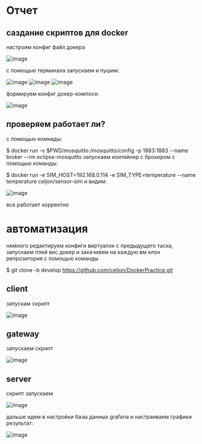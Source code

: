 # Отчет
## саздание скриптов для docker
настроим конфиг файл докера

![image](https://github.com/celjon/DockerPractice/assets/134550766/d61ee517-2bb6-4945-b254-7a7ca837448c)

с помощью терминала запускаем и пушим:

![image](https://github.com/celjon/DockerPractice/assets/134550766/57d62d14-f1ff-42a9-babc-4a94cebe2b75)
![image](https://github.com/celjon/DockerPractice/assets/134550766/3ae451a0-4098-40a9-b8aa-74b1f994dc71)
![image](https://github.com/celjon/DockerPractice/assets/134550766/bf4de6b4-6aa1-4bf1-b82e-7629e6842e5d)

формируем конфиг докер-компосе:

![image](https://github.com/celjon/DockerPractice/assets/134550766/4be2ef04-0cef-42de-9c55-e9b35570e4ba)

## проверяем работает ли?
с помощью комнады:

$ docker run -v $PWD/mosquitto:/mosquitto/config -p 1883:1883 --name broker --rm eclipse-mosquitto
запускаем контейнер с брокером c помощью команды:

$ docker run -e SIM_HOST=192.168.0.114 -e SIM_TYPE=temperature --name temperature celjon/sensor-sim
и видим:

![image](https://github.com/celjon/DockerPractice/assets/134550766/f6352f1f-8058-4e7c-b8ce-88f68f34547b)

все работает корректно
# автоматизация
немного редактируем конфиги виртуалок с предыдущего таска, запускаем плей вис докер и закачивем на каждую вм клон репрозитория с помощью команды

$ git clone -b develop https://github.com/celjon/DockerPractice.git
## client
запускам скрипт

![image](https://github.com/celjon/DockerPractice/assets/134550766/cdd0a32f-5966-45b1-b5b3-6c01cc15acf4)

## gateway
запускаем скрипт

![image](https://github.com/celjon/DockerPractice/assets/134550766/4fcc37eb-98ff-46a0-a1e6-99df917e9457)

## server
скрипт запускаем

![image](https://github.com/celjon/DockerPractice/assets/134550766/3898f1f7-f4f9-4cd4-b287-222d5e0570c0)

дальше идем в настройки базы данных grafana и настраиваем графики
результат:

![image](https://github.com/celjon/DockerPractice/assets/134550766/a11b53db-8d3f-4f9b-9b60-c0d51afbedba)
